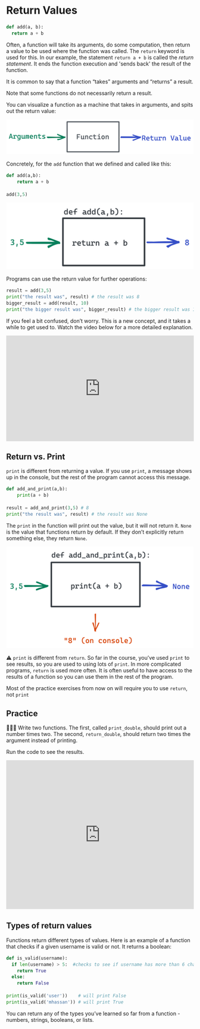 # Return Values

```python
def add(a, b):
  return a + b
```

Often, a function will take its arguments, do some computation, then return a value to be used where the function was called. The `return` keyword is used for this. In our example, the statement `return a + b` is called the _return statement_. It ends the function execution and 'sends back' the result of the function.

It is common to say that a function “takes” arguments and “returns” a result.

Note that some functions do not necessarily return a result.

You can visualize a function as a machine that takes in arguments, and spits out the return value:

![Function Inputs and Outputs](./building-our-own-functions/function-arguments-return.png)

Concretely, for the `add` function that we defined and called like this:

```python
def add(a,b):
	return a + b

add(3,5)
```

![Function Return Values](./building-our-own-functions/add-3-5-return.png)

Programs can use the return value for further operations:

```python
result = add(3,5)
print("the result was", result) # the result was 8
bigger_result = add(result, 10)
print("the bigger result was", bigger_result) # the bigger result was 18
```

If you feel a bit confused, don’t worry. This is a new concept, and it takes a while to get used to. Watch the video below for a more detailed explanation.

<div style="position: relative; padding-bottom: 56.25%; height: 0;"><iframe src="https://www.youtube.com/embed/89cGQjB5R4M" title="YouTube video player" frameborder="0" allow="accelerometer; autoplay; clipboard-write; encrypted-media; gyroscope; picture-in-picture" allowfullscreen style="position: absolute; top: 0; left: 0; width: 100%; height: 100%;"></iframe></div>

## Return vs. Print

`print` is different from returning a value. If you use `print`, a message shows up in the console, but the rest of the program cannot access this message.

```python
def add_and_print(a,b):
	print(a + b)

result = add_and_print(3,5) # 8
print("the result was", result) # the result was None
```

The `print` in the function will print out the value, but it will not return it. `None` is the value that functions return by default. If they don’t explicitly return something else, they return `None`.

![Return vs Print](./building-our-own-functions/return-vs-print.png)

<aside>

⚠️ `print` is different from `return`. So far in the course, you’ve used `print` to see results, so you are used to using lots of `print`. In more complicated programs, `return` is used more often. It is often useful to have access to the results of a function so you can use them in the rest of the program.

Most of the practice exercises from now on will require you to use `return`, not `print`

</aside>

## Practice

<aside>

👩🏿‍💻 Write two functions. The first, called `print_double`, should print out a number times two. The second, `return_double`, should return two times the argument instead of printing.

Run the code to see the results.

</aside>

<iframe src="https://trinket.io/embed/python/f48a028bf0" width="100%" height="400" frameborder="0" marginwidth="0" marginheight="0" allowfullscreen></iframe>

## Types of return values

Functions return different types of values. Here is an example of a function that checks if a given username is valid or not. It returns a boolean:

```python
def is_valid(username):
  if len(username) > 5:  #checks to see if username has more than 6 characters
    return True
  else:
    return False

print(is_valid('user'))    # will print False
print(is_valid('mhassan')) # will print True
```

You can return any of the types you’ve learned so far from a function - numbers, strings, booleans, or lists.
